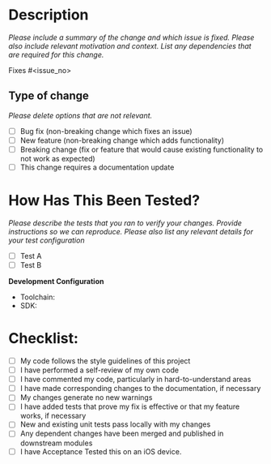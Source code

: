 # Description

*Please include a summary of the change and which issue is fixed. Please also include relevant motivation and context. List any dependencies that are required for this change.*

Fixes #\<issue_no>

## Type of change

*Please delete options that are not relevant.*

- [ ] Bug fix (non-breaking change which fixes an issue)
- [ ] New feature (non-breaking change which adds functionality)
- [ ] Breaking change (fix or feature that would cause existing functionality to not work as expected)
- [ ] This change requires a documentation update

# How Has This Been Tested?

*Please describe the tests that you ran to verify your changes. Provide instructions so we can reproduce. Please also list any relevant details for your test configuration*

- [ ] Test A
- [ ] Test B

**Development Configuration**
* Toolchain:
* SDK:

# Checklist:

- [ ] My code follows the style guidelines of this project
- [ ] I have performed a self-review of my own code
- [ ] I have commented my code, particularly in hard-to-understand areas
- [ ] I have made corresponding changes to the documentation, if necessary
- [ ] My changes generate no new warnings
- [ ] I have added tests that prove my fix is effective or that my feature works, if necessary
- [ ] New and existing unit tests pass locally with my changes
- [ ] Any dependent changes have been merged and published in downstream modules
- [ ] I have Acceptance Tested this on an iOS device. 